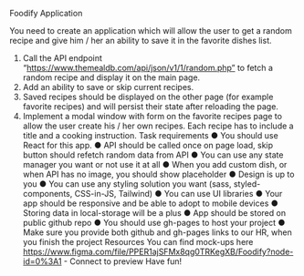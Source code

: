 Foodify Application

You need to create an application which will allow the user to get a random recipe
and give him / her an ability to save it in the favorite dishes list.
1. Call the API endpoint
   “https://www.themealdb.com/api/json/v1/1/random.php” to fetch a
   random recipe and display it on the main page.
2. Add an ability to save or skip current recipes.
3. Saved recipes should be displayed on the other page (for example favorite
   recipes) and will persist their state after reloading the page.
4. Implement a modal window with form on the favorite recipes page to allow the
   user create his / her own recipes. Each recipe has to include a title and a
   cooking instruction.
   Task requirements
   ● You should use React for this app.
   ● API should be called once on page load, skip button should refetch random
   data from API
   ● You can use any state manager you want or not use it at all
   ● When you add custom dish, or when API has no image, you should show
   placeholder
   ● Design is up to you
   ● You can use any styling solution you want (sass, styled-components,
   CSS-in-JS, Tailwind)
   ● You can use UI libraries
   ● Your app should be responsive and be able to adopt to mobile devices
   ● Storing data in local-storage will be a plus
   ● App should be stored on public github repo
   ● You should use gh-pages to host your project
   ● Make sure you provide both github and gh-pages links to our HR, when you
   finish the project
   Resources
   You can find mock-ups here
   https://www.figma.com/file/PPER1ajSFMx8qg0TRKegXB/Foodify?node-id=0%3A1 -
   Connect to preview
   Have fun!